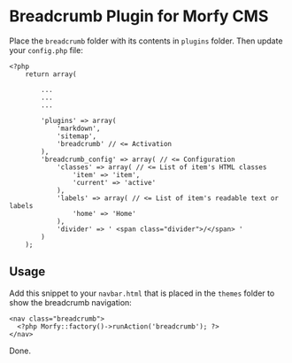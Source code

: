 Breadcrumb Plugin for Morfy CMS
===============================

Place the `breadcrumb` folder with its contents in `plugins` folder. Then update your `config.php` file:

    <?php
        return array(
    
            ...
            ...
            ...
    
            'plugins' => array(
                'markdown',
                'sitemap',
                'breadcrumb' // <= Activation
            ),
            'breadcrumb_config' => array( // <= Configuration
                'classes' => array( // <= List of item's HTML classes
                    'item' => 'item',
                    'current' => 'active'
                ),
                'labels' => array( // <= List of item's readable text or labels
                    'home' => 'Home'
                ),
                'divider' => ' <span class="divider">/</span> '
            )
        );

Usage
-----

Add this snippet to your `navbar.html` that is placed in the `themes` folder to show the breadcrumb navigation:

    <nav class="breadcrumb">
      <?php Morfy::factory()->runAction('breadcrumb'); ?>
    </nav>

Done.
